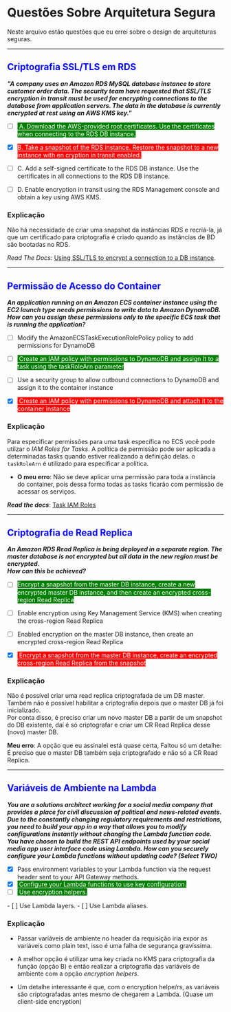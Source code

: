 # Questões Sobre Arquitetura Segura
Neste arquivo estão questões que eu errei sobre o design de arquiteturas seguras.

___
## <span style="background-color:#fff; color:blue"> Criptografia SSL/TLS em RDS
</span>

_**"A company uses an Amazon RDS MySQL database instance to store customer order data. The security team have requested that SSL/TLS encryption in transit must be used for encrypting connections to the database from application servers. The data in the database is currently encrypted at rest using an AWS KMS key."**_

- [ ] <span style="background-color:green; color:#fff"> A. Download the AWS-provided root certificates. Use the certificates when connecting to the RDS DB instance.
</span>

- [x] <span style="background-color:red;color:#fff">B. Take a snapshot of the RDS instance. Restore the snapshot to a new instance with en cryption in transit enabled.</span> 

- [ ] C. Add a self-signed certificate to the RDS DB instance. Use the certificates in all connections to the RDS DB instance.

- [ ] D. Enable encryption in transit using the RDS Management console and obtain a key using AWS KMS.

### **Explicação**
Não há necessidade de criar uma snapshot da instâncias RDS e recriá-la, já que um certificado para criptografia é criado quando as instâncias de BD são bootadas no RDS.

_Read The Docs:_ [Using SSL/TLS to encrypt a connection to a DB instance](https://docs.aws.amazon.com/AmazonRDS/latest/UserGuide/UsingWithRDS.SSL.html).

___
## <span style="color:blue; background-color:#fff">Permissão de Acesso do Container</span>


_**An application running on an Amazon ECS container instance using the EC2 launch type needs permissions to write data to Amazon DynamoDB. How can you assign these permissions only to the specific ECS task that is running the application?**_

- [ ] Modify the AmazonECSTaskExecutionRolePolicy policy to add permissions for DynamoDB

- [ ] <span style="background-color:green; color:#fff"> Create an IAM policy with permissions to DynamoDB and assign It to a task using the taskRoleArn parameter
</span>

- [ ] Use a security group to allow outbound connections to DynamoDB and assign it to the container instance


- [X] <span style="background-color:red; color:#fff"> Create an IAM policy with permissions to DynamoDB and attach it to the container instance</span>

### Explicação
Para especificar permissões para uma task específica no ECS você pode utilzar o _IAM Roles for Tasks_. A política de permissão pode ser aplicada a determinadas tasks quando estiver realizando a definição delas. o `taskRoleArn` é utilizado para específicar a política.<br>

- **O meu erro**: Não se deve aplicar uma permissão para toda a instância do container, pois dessa forma todas as tasks ficarão com permissão de acessar os serviços.

_**Read the docs**_: [Task IAM Roles](https://docs.aws.amazon.com/AmazonECS/latest/developerguide/task-iam-roles.html)

___
## <span style="color:blue; background-color:#fff">Criptografia de Read Replica</span>

_**An Amazon RDS Read Replica is being deployed in a separate region. The master database is not encrypted but all data in the new region must be encrypted. <br>How can this be achieved?**_

- [ ] <span style="background-color:green; color:#fff">Encrypt a snapshot from the master DB instance, create a new encrypted master DB instance, and then create an encrypted cross-region Read Replica</span> 

- [ ] Enable encryption using Key Management Service (KMS) when creating the cross-region Read Replica

- [ ] Enabled encryption on the master DB instance, then create an encrypted cross-region Read Replica

- [X] <span style="background-color:red; color:#fff"> Encrypt a snapshot from the master DB instance, create an encrypted cross-region Read Replica from the snapshot</span>

### Explicação
Não é possível criar uma read replica criptografada de um DB master. Também não é possível habilitar a criptografia depois que o master DB já foi inicializado. <br>
Por conta disso, é preciso criar um novo master DB a partir de um snapshot do DB existente, daí é só criptografar e criar um CR Read Replica desse (novo) master DB.

**Meu erro**: A opção que eu assinalei está quase certa, Faltou só um detalhe: É preciso que o master DB  também seja criptografado e não só a CR Read Replica.

___

## <span style="color:blue; background-color:#fff">Variáveis de Ambiente na Lambda</span>

**_You are a solutions architect working for a social media company that provides a place for civil discussion of political and news-related events. Due to the constantly changing regulatory requirements and restrictions, you need to build your app in a way that allows you to modify configurations instantly without changing the Lambda function code. You have chosen to build the REST API endpoints used by your social media app user interface code using Lambda. How can you securely configure your Lambda functions without updating code? (Select TWO)_**


- [X] Pass environment variables to your Lambda function via the request header sent to your API Gateway methods.
- [X] <span style="background-color:green; color:#fff"> Configure your Lambda functions to use key configuration.</span>
- [ ] <span style="background-color:green; color:#fff"> Use encryption helpers.
</span>
- [ ] Use Lambda layers.
- [ ] Use Lambda aliases.


### **Explicação**
- Passar variáveis de ambiente no header da requisição iria expor as variáveis como plain text, isso é uma falha de segurança gravíssima. 

- A melhor opção é utilizar uma key criada no KMS para criptografia da função (opção B) e então realizar a criptografia das variáveis de ambiente com a opção _encryption helpers_.

- Um detalhe interessante é que, com o encryption helpe/rs, as variáveis são criptografadas antes mesmo de chegarem a Lambda. (Quase um client-side encryption)